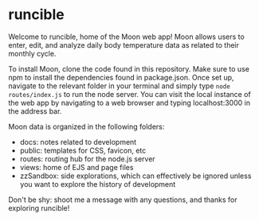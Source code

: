 # runcible
Welcome to runcible, home of the Moon web app! Moon allows users to enter, edit, and analyze daily body temperature data as related to their monthly cycle.

To install Moon, clone the code found in this repository. Make sure to use npm to install the dependencies found in package.json. Once set up, navigate to the relevant folder in your terminal and simply type `node routes/index.js` to run the node server. You can visit the local instance of the web app by navigating to a web browser and typing localhost:3000 in the address bar. 

Moon data is organized in the following folders: 
- docs: notes related to development
- public: templates for CSS, favicon, etc
- routes: routing hub for the node.js server
- views: home of EJS and page files
- zzSandbox: side explorations, which can effectively be ignored unless you want to explore the history of development

Don't be shy: shoot me a message with any questions, and thanks for exploring runcible!